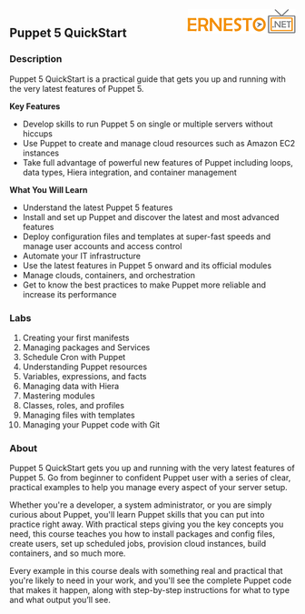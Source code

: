 <img align="right" src="./images/logo.png">

<h2><span style="color:red;"></span>Puppet 5 QuickStart</h2>

### Description

Puppet 5 QuickStart is a practical guide that gets you up and running with the very latest features of Puppet 5.

**Key Features**

- Develop skills to run Puppet 5 on single or multiple servers without hiccups
- Use Puppet to create and manage cloud resources such as Amazon EC2 instances
- Take full advantage of powerful new features of Puppet including loops, data types, Hiera integration, and container management

**What You Will Learn**

- Understand the latest Puppet 5 features
- Install and set up Puppet and discover the latest and most advanced features
- Deploy configuration files and templates at super-fast speeds and manage user accounts and access control
- Automate your IT infrastructure
- Use the latest features in Puppet 5 onward and its official modules
- Manage clouds, containers, and orchestration
- Get to know the best practices to make Puppet more reliable and increase its performance

### Labs

1. Creating your first manifests
2. Managing packages and Services
3. Schedule Cron with Puppet 
4. Understanding Puppet resources
5. Variables, expressions, and facts
6. Managing data with Hiera
7. Mastering modules
8. Classes, roles, and profiles
9. Managing files with templates
10. Managing your Puppet code with Git

### About

Puppet 5 QuickStart gets you up and running with the very latest features of Puppet 5. Go from beginner to confident Puppet user with a series of clear, practical examples to help you manage every aspect of your server setup.

Whether you're a developer, a system administrator, or you are simply curious about Puppet, you'll learn Puppet skills that you can put into practice right away. With practical steps giving you the key concepts you need, this course teaches you how to install packages and config files, create users, set up scheduled jobs, provision cloud instances, build containers, and so much more.

Every example in this course deals with something real and practical that you're likely to need in your work, and you'll see the complete Puppet code that makes it happen, along with step-by-step instructions for what to type and what output you’ll see.